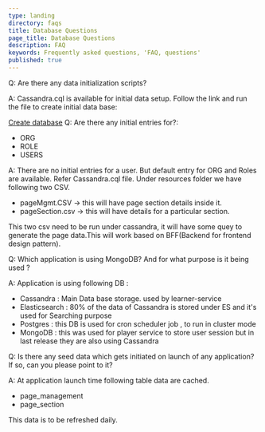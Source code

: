 ```yaml
---
type: landing
directory: faqs
title: Database Questions
page_title: Database Questions
description: FAQ
keywords: Frequently asked questions, 'FAQ, questions'
published: true
---
```

Q: Are there any data initialization scripts?

A: Cassandra.cql is available for initial data setup. Follow the link and run the file to create initial data base: 

[Create database](https://github.com/project-sunbird/sunbird-lms-mw/tree/master/actors/src/main/resources)
Q: Are there any initial entries for?:

- ORG
- ROLE
- USERS

A:  There are no initial entries for a user. But default entry for ORG and Roles are available. Refer Cassandra.cql file.
     Under resources folder we have following two CSV.
     
- pageMgmt.CSV ->  this will have page section details inside it. 
- pageSection.csv ->  this will have details for a particular section.
     
This two csv need to be run under cassandra, it will have some quey to generate the page data.This will work based on BFF(Backend for frontend design pattern).

Q:  Which application is using MongoDB? And for what purpose is it being used ?

A: Application is using following DB : 

 - Cassandra : Main Data base storage. used by learner-service
 - Elasticsearch :  80% of the data of Cassandra is stored under ES and it's used for Searching purpose
 - Postgres : this DB is used for cron scheduler job , to run in cluster mode
 - MongoDB : this was used for player service to store user session but in last release they are also using Cassandra 

Q: Is there any seed data which gets initiated on launch of any application? If so, can you please point to it?

A: At application launch time following table data are cached.

- page_management 
- page_section
   
This data is to be refreshed daily. 
